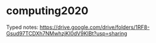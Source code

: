 # computing2020
Typed notes: https://drive.google.com/drive/folders/1RF8-Gsud97TCDXh7NMwhzjKI0dV9KIBt?usp=sharing

